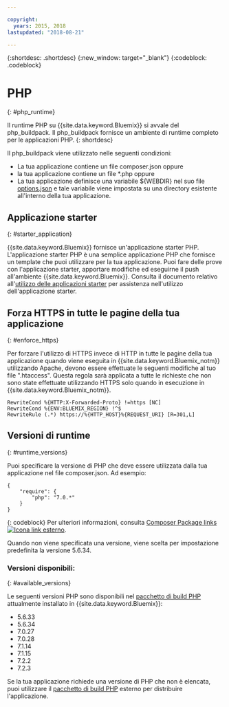 ```yaml
---

copyright:
  years: 2015, 2018
lastupdated: "2018-08-21"

---
```


{:shortdesc: .shortdesc}
{:new_window: target="_blank"}
{:codeblock: .codeblock}

# PHP
{: #php_runtime}

Il runtime PHP su {{site.data.keyword.Bluemix}} si avvale del php_buildpack.
Il php_buildpack fornisce un ambiente di runtime completo per le applicazioni PHP.
{: shortdesc}

Il php_buildpack viene utilizzato nelle seguenti condizioni:
* La tua applicazione contiene un file composer.json oppure
* la tua applicazione contiene un file *.php oppure
* La tua applicazione definisce una variabile ${WEBDIR} nel suo file [options.json](https://docs.cloudfoundry.org/buildpacks/php/gsg-php-config.html) e tale variabile viene impostata su una directory esistente all'interno della tua applicazione.

## Applicazione starter
{: #starter_application}

{{site.data.keyword.Bluemix}} fornisce un'applicazione starter PHP.  L'applicazione starter PHP è una semplice applicazione PHP che fornisce un template che puoi utilizzare per la tua applicazione. Puoi fare delle prove con l'applicazione starter, apportare modifiche ed eseguirne il push
all'ambiente {{site.data.keyword.Bluemix}}.  Consulta il documento relativo all'[utilizzo delle applicazioni starter](../common/starter_app_usage.html) per assistenza nell'utilizzo dell'applicazione starter.

## Forza HTTPS in tutte le pagine della tua applicazione
{: #enforce_https}

Per forzare l'utilizzo di HTTPS invece di HTTP in tutte le pagine della tua applicazione quando viene eseguita in {{site.data.keyword.Bluemix_notm}} utilizzando Apache, devono essere effettuate le seguenti modifiche al tuo file ".htaccess".  Questa regola sarà applicata a tutte le richieste che non sono state effettuate utilizzando HTTPS solo quando in esecuzione in {{site.data.keyword.Bluemix_notm}}.

```
RewriteCond %{HTTP:X-Forwarded-Proto} !=https [NC]
RewriteCond %{ENV:BLUEMIX_REGION} !^$
RewriteRule (.*) https://%{HTTP_HOST}%{REQUEST_URI} [R=301,L]
```

## Versioni di runtime
{: #runtime_versions}

Puoi specificare la versione di PHP che deve essere utilizzata dalla tua applicazione nel file composer.json. Ad esempio:

```
{
    "require": {
        "php": "7.0.*"
    }
}
```
{: codeblock}
Per ulteriori informazioni, consulta [Composer Package links  ![Icona link esterno](../../icons/launch-glyph.svg "Icona link esterno")](https://getcomposer.org/doc/04-schema.md#package-links).

Quando non viene specificata una versione, viene scelta per impostazione predefinita la versione 5.6.34.

### Versioni disponibili:
{: #available_versions}

Le seguenti versioni PHP sono disponibili nel [pacchetto
di build PHP](https://github.com/cloudfoundry/php-buildpack/releases/tag/v4.3.51) attualmente installato
in {{site.data.keyword.Bluemix}}:

* 5.6.33
* 5.6.34
* 7.0.27
* 7.0.28
* 7.1.14
* 7.1.15
* 7.2.2
* 7.2.3

Se la tua applicazione richiede una versione di PHP che non è elencata,
puoi utilizzare il [pacchetto
di build PHP](https://github.com/cloudfoundry/php-buildpack.git) esterno per distribuire l'applicazione.
